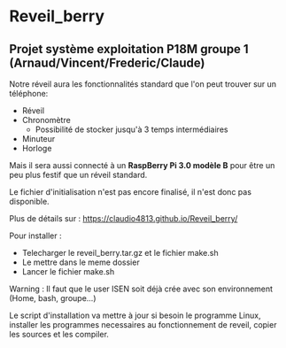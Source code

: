 # Reveil_berry
## Projet système exploitation P18M groupe 1 (Arnaud/Vincent/Frederic/Claude)


Notre réveil aura les fonctionnalités standard que l'on peut trouver sur un téléphone:
* Réveil 
* Chronomètre
  * Possibilité de stocker jusqu'à 3 temps intermédiaires
* Minuteur
* Horloge

Mais il sera aussi connecté à un **RaspBerry Pi 3.0 modèle B** pour être un peu plus festif que un réveil standard.

Le fichier d'initialisation n'est pas encore finalisé, il n'est donc pas disponible.

Plus de détails sur : https://claudio4813.github.io/Reveil_berry/

Pour installer :
 - Telecharger le reveil_berry.tar.gz et le fichier make.sh 
 - Le mettre dans le meme dossier
 - Lancer le fichier make.sh

Warning : Il faut que le user ISEN soit déjà crée avec son environnement (Home, bash, groupe...)

Le script d'installation va mettre à jour si besoin le programme Linux, installer les programmes necessaires au fonctionnement de reveil, copier les sources et les compiler.
